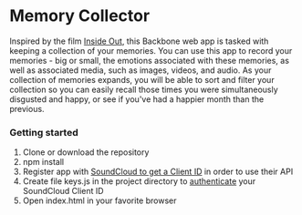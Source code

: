 # Memory Collector

Inspired by the film [Inside Out](https://en.wikipedia.org/wiki/Inside_Out_(2015_film)), this Backbone web app is tasked with keeping a collection of your memories. You can use this app to record your memories - big or small, the emotions associated with these memories, as well as associated media, such as images, videos, and audio. As your collection of memories expands, you will be able to sort and filter your collection so you can easily recall those times you were simultaneously disgusted and happy, or see if you've had a happier month than the previous.


### Getting started

1. Clone or download the repository
2. npm install
3. Register app with [SoundCloud to get a Client ID](http://soundcloud.com/you/apps) in order to use their API
4. Create file keys.js in the project directory to [authenticate](https://developers.soundcloud.com/docs/api/sdks#authentication) your SoundCloud Client ID
5. Open index.html in your favorite browser
